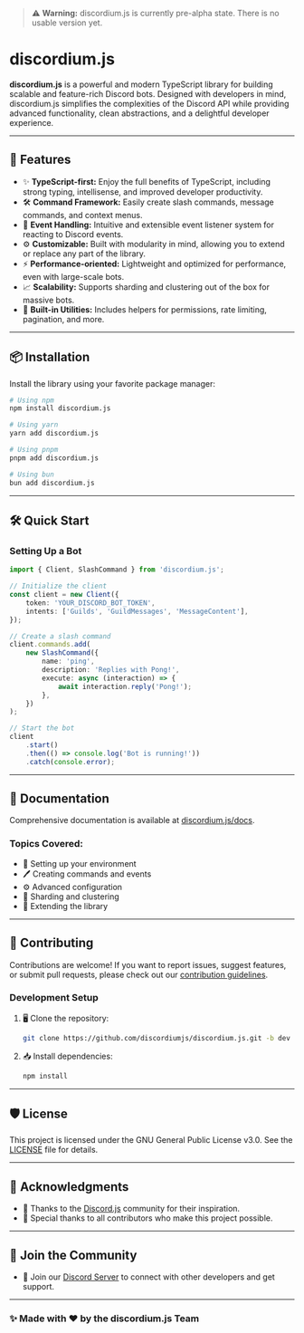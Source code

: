 > ⚠️ **Warning:** discordium.js is currently pre-alpha state. There is no usable version yet.

# discordium.js

**discordium.js** is a powerful and modern TypeScript library for building scalable and feature-rich Discord bots. Designed with developers in mind, discordium.js simplifies the complexities of the Discord API while providing advanced functionality, clean abstractions, and a delightful developer experience.

---

## 🚀 Features

- ✨ **TypeScript-first:** Enjoy the full benefits of TypeScript, including strong typing, intellisense, and improved developer productivity.
- 🛠️ **Command Framework:** Easily create slash commands, message commands, and context menus.
- 🎯 **Event Handling:** Intuitive and extensible event listener system for reacting to Discord events.
- ⚙️ **Customizable:** Built with modularity in mind, allowing you to extend or replace any part of the library.
- ⚡ **Performance-oriented:** Lightweight and optimized for performance, even with large-scale bots.
- 📈 **Scalability:** Supports sharding and clustering out of the box for massive bots.
- 🧰 **Built-in Utilities:** Includes helpers for permissions, rate limiting, pagination, and more.

---

## 📦 Installation

Install the library using your favorite package manager:

```bash
# Using npm
npm install discordium.js

# Using yarn
yarn add discordium.js

# Using pnpm
pnpm add discordium.js

# Using bun
bun add discordium.js
```

---

## 🛠️ Quick Start

### Setting Up a Bot

```typescript
import { Client, SlashCommand } from 'discordium.js';

// Initialize the client
const client = new Client({
	token: 'YOUR_DISCORD_BOT_TOKEN',
	intents: ['Guilds', 'GuildMessages', 'MessageContent'],
});

// Create a slash command
client.commands.add(
	new SlashCommand({
		name: 'ping',
		description: 'Replies with Pong!',
		execute: async (interaction) => {
			await interaction.reply('Pong!');
		},
	})
);

// Start the bot
client
	.start()
	.then(() => console.log('Bot is running!'))
	.catch(console.error);
```

---

## 📖 Documentation

Comprehensive documentation is available at [discordium.js/docs](https://example.com/docs).

### Topics Covered:

- 📂 Setting up your environment
- 🖊️ Creating commands and events
- ⚙️ Advanced configuration
- 🧩 Sharding and clustering
- 🔧 Extending the library

---

## 🤝 Contributing

Contributions are welcome! If you want to report issues, suggest features, or submit pull requests, please check out our [contribution guidelines](https://example.com/contributing).

### Development Setup

1. 🖥️ Clone the repository:

   ```bash
   git clone https://github.com/discordiumjs/discordium.js.git -b dev
   ```

2. 📥 Install dependencies:
   ```bash
   npm install
   ```

---

## 🛡️ License

This project is licensed under the GNU General Public License v3.0. See the [LICENSE](./LICENSE) file for details.

---

## 🌟 Acknowledgments

- 🙏 Thanks to the [Discord.js](https://discord.js.org) community for their inspiration.
- 💖 Special thanks to all contributors who make this project possible.

---

## 💬 Join the Community

- 💬 Join our [Discord Server](https://discord.gg/example) to connect with other developers and get support.

---

### ✨ Made with ❤️ by the discordium.js Team
